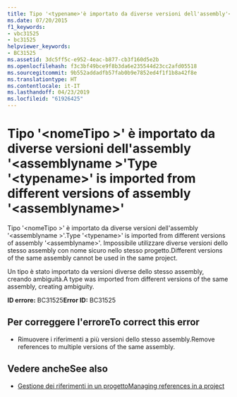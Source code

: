 ```yaml
---
title: Tipo '<typename>'è importato da diverse versioni dell'assembly'<assemblyname>'
ms.date: 07/20/2015
f1_keywords:
- vbc31525
- bc31525
helpviewer_keywords:
- BC31525
ms.assetid: 3dc5ff5c-e952-4eac-b877-cb3f160d5e2b
ms.openlocfilehash: f3c3bf49bce9f8b3da6e235544d23cc2afd05518
ms.sourcegitcommit: 9b552addadfb57fab0b9e7852ed4f1f1b8a42f8e
ms.translationtype: HT
ms.contentlocale: it-IT
ms.lasthandoff: 04/23/2019
ms.locfileid: "61926425"
---
```

# <a name="type-typename-is-imported-from-different-versions-of-assembly-assemblyname"></a><span data-ttu-id="a5709-102">Tipo '\<nomeTipo >' è importato da diverse versioni dell'assembly '\<assemblyname >'</span><span class="sxs-lookup"><span data-stu-id="a5709-102">Type '\<typename>' is imported from different versions of assembly '\<assemblyname>'</span></span>
<span data-ttu-id="a5709-103">Tipo '\<nomeTipo >' è importato da diverse versioni dell'assembly '\<assemblyname >'.</span><span class="sxs-lookup"><span data-stu-id="a5709-103">Type '\<typename>' is imported from different versions of assembly '\<assemblyname>'.</span></span> <span data-ttu-id="a5709-104">Impossibile utilizzare diverse versioni dello stesso assembly con nome sicuro nello stesso progetto.</span><span class="sxs-lookup"><span data-stu-id="a5709-104">Different versions of the same assembly cannot be used in the same project.</span></span>  
  
 <span data-ttu-id="a5709-105">Un tipo è stato importato da versioni diverse dello stesso assembly, creando ambiguità.</span><span class="sxs-lookup"><span data-stu-id="a5709-105">A type was imported from different versions of the same assembly, creating ambiguity.</span></span>  
  
 <span data-ttu-id="a5709-106">**ID errore:** BC31525</span><span class="sxs-lookup"><span data-stu-id="a5709-106">**Error ID:** BC31525</span></span>  
  
## <a name="to-correct-this-error"></a><span data-ttu-id="a5709-107">Per correggere l'errore</span><span class="sxs-lookup"><span data-stu-id="a5709-107">To correct this error</span></span>  
  
- <span data-ttu-id="a5709-108">Rimuovere i riferimenti a più versioni dello stesso assembly.</span><span class="sxs-lookup"><span data-stu-id="a5709-108">Remove references to multiple versions of the same assembly.</span></span>  
  
## <a name="see-also"></a><span data-ttu-id="a5709-109">Vedere anche</span><span class="sxs-lookup"><span data-stu-id="a5709-109">See also</span></span>

- [<span data-ttu-id="a5709-110">Gestione dei riferimenti in un progetto</span><span class="sxs-lookup"><span data-stu-id="a5709-110">Managing references in a project</span></span>](/visualstudio/ide/managing-references-in-a-project)

